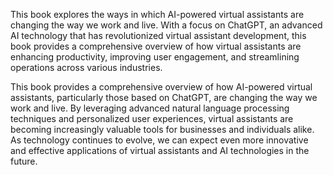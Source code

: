 

This book explores the ways in which AI-powered virtual assistants are changing the way we work and live. With a focus on ChatGPT, an advanced AI technology that has revolutionized virtual assistant development, this book provides a comprehensive overview of how virtual assistants are enhancing productivity, improving user engagement, and streamlining operations across various industries.

This book provides a comprehensive overview of how AI-powered virtual assistants, particularly those based on ChatGPT, are changing the way we work and live. By leveraging advanced natural language processing techniques and personalized user experiences, virtual assistants are becoming increasingly valuable tools for businesses and individuals alike. As technology continues to evolve, we can expect even more innovative and effective applications of virtual assistants and AI technologies in the future.
